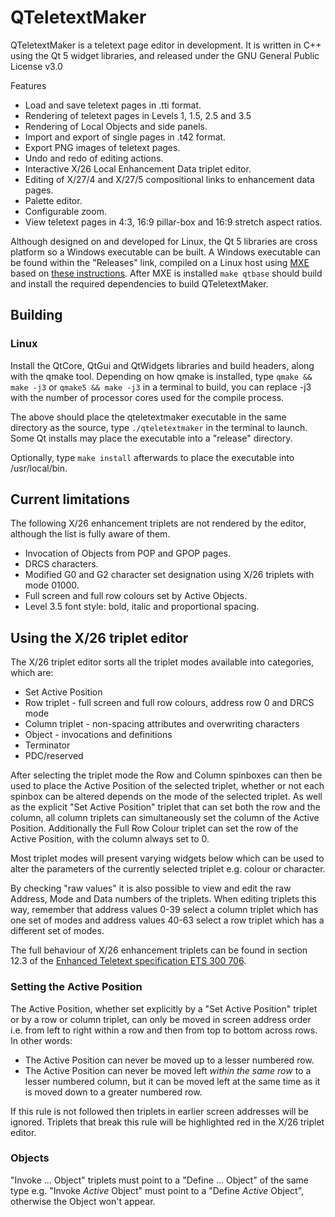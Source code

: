 # QTeletextMaker
QTeletextMaker is a teletext page editor in development. It is written in C++ using the Qt 5 widget libraries, and released under the GNU General Public License v3.0

Features
- Load and save teletext pages in .tti format.
- Rendering of teletext pages in Levels 1, 1.5, 2.5 and 3.5
- Rendering of Local Objects and side panels.
- Import and export of single pages in .t42 format.
- Export PNG images of teletext pages.
- Undo and redo of editing actions.
- Interactive X/26 Local Enhancement Data triplet editor.
- Editing of X/27/4 and X/27/5 compositional links to enhancement data pages.
- Palette editor.
- Configurable zoom.
- View teletext pages in 4:3, 16:9 pillar-box and 16:9 stretch aspect ratios.

Although designed on and developed for Linux, the Qt 5 libraries are cross platform so a Windows executable can be built. A Windows executable can be found within the "Releases" link, compiled on a Linux host using [MXE](https://github.com/mxe/mxe) based on [these instructions](https://blog.8bitbuddhism.com/2018/08/22/cross-compiling-windows-applications-with-mxe/). After MXE is installed `make qtbase` should build and install the required dependencies to build QTeletextMaker.

## Building
### Linux
Install the QtCore, QtGui and QtWidgets libraries and build headers, along with the qmake tool. Depending on how qmake is installed, type `qmake && make -j3` or `qmake5 && make -j3` in a terminal to build, you can replace -j3 with the number of processor cores used for the compile process.

The above should place the qteletextmaker executable in the same directory as the source, type `./qteletextmaker` in the terminal to launch. Some Qt installs may place the executable into a "release" directory.

Optionally, type `make install` afterwards to place the executable into /usr/local/bin.

## Current limitations
The following X/26 enhancement triplets are not rendered by the editor, although the list is fully aware of them.
- Invocation of Objects from POP and GPOP pages.
- DRCS characters.
- Modified G0 and G2 character set designation using X/26 triplets with mode 01000.
- Full screen and full row colours set by Active Objects.
- Level 3.5 font style: bold, italic and proportional spacing.

## Using the X/26 triplet editor
The X/26 triplet editor sorts all the triplet modes available into categories, which are:
- Set Active Position
- Row triplet - full screen and full row colours, address row 0 and DRCS mode
- Column triplet - non-spacing attributes and overwriting characters
- Object - invocations and definitions
- Terminator
- PDC/reserved

After selecting the triplet mode the Row and Column spinboxes can then be used to place the Active Position of the selected triplet, whether or not each spinbox can be altered depends on the mode of the selected triplet. As well as the explicit "Set Active Position" triplet that can set both the row and the column, all column triplets can simultaneously set the column of the Active Position. Additionally the Full Row Colour triplet can set the row of the Active Position, with the column always set to 0.

Most triplet modes will present varying widgets below which can be used to alter the parameters of the currently selected triplet e.g. colour or character.

By checking "raw values" it is also possible to view and edit the raw Address, Mode and Data numbers of the triplets. When editing triplets this way, remember that address values 0-39 select a column triplet which has one set of modes and address values 40-63 select a row triplet which has a different set of modes.

The full behaviour of X/26 enhancement triplets can be found in section 12.3 of the [Enhanced Teletext specification ETS 300 706](https://web.archive.org/web/20160326062859/https://www.phecap.nl/download/enhenced-teletext-specs.pdf).

### Setting the Active Position
The Active Position, whether set explicitly by a "Set Active Position" triplet or by a row or column triplet, can only be moved in screen address order i.e. from left to right within a row and then from top to bottom across rows. In other words:
- The Active Position can never be moved up to a lesser numbered row.
- The Active Position can never be moved left *within the same row* to a lesser numbered column, but it can be moved left at the same time as it is moved down to a greater numbered row.

If this rule is not followed then triplets in earlier screen addresses will be ignored. Triplets that break this rule will be highlighted red in the X/26 triplet editor.

### Objects
"Invoke ... Object" triplets must point to a "Define ... Object" of the same type e.g. "Invoke *Active* Object" must point to a "Define *Active* Object", otherwise the Object won't appear.
